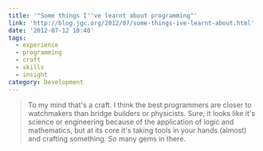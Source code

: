 ```yaml
---
title: '"Some things I''ve learnt about programming"'
link: 'http://blog.jgc.org/2012/07/some-things-ive-learnt-about.html'
date: '2012-07-12 10:40'
tags:
  - experience
  - programming
  - craft
  - skills
  - insight
category: Development
---
```


> To my mind that's a craft. I think the best programmers are closer to watchmakers than bridge builders or physicists. Sure, it looks like it's science or engineering because of the application of logic and mathematics, but at its core it's taking tools in your hands (almost) and crafting something.
So many gems in there.
